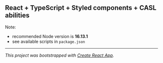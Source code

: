 ## React + TypeScript + Styled components + CASL abilities

Note:

- recommended Node version is **16.13.1**
- see available scripts in `package.json`

---

_This project was bootstrapped with [Create React App](https://github.com/facebook/create-react-app)._
